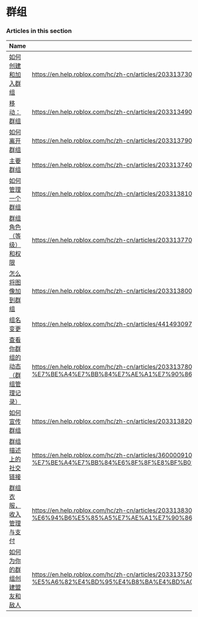 # 群组  
### Articles in this section
Name|URL
-|-
[如何创建和加入群组](./如何创建和加入群组.html) |https://en.help.roblox.com/hc/zh-cn/articles/203313730-%E5%A6%82%E4%BD%95%E5%88%9B%E5%BB%BA%E5%92%8C%E5%8A%A0%E5%85%A5%E7%BE%A4%E7%BB%84
[移动：群组](./移动：群组.html) |https://en.help.roblox.com/hc/zh-cn/articles/203313490-%E7%A7%BB%E5%8A%A8-%E7%BE%A4%E7%BB%84
[如何离开群组](./如何离开群组.html) |https://en.help.roblox.com/hc/zh-cn/articles/203313790-%E5%A6%82%E4%BD%95%E7%A6%BB%E5%BC%80%E7%BE%A4%E7%BB%84
[主要群组](./主要群组.html) |https://en.help.roblox.com/hc/zh-cn/articles/203313740-%E4%B8%BB%E8%A6%81%E7%BE%A4%E7%BB%84
[如何管理一个群组](./如何管理一个群组.html) |https://en.help.roblox.com/hc/zh-cn/articles/203313810-%E5%A6%82%E4%BD%95%E7%AE%A1%E7%90%86%E4%B8%80%E4%B8%AA%E7%BE%A4%E7%BB%84
[群组角色（等级）和权限](./群组角色（等级）和权限.html) |https://en.help.roblox.com/hc/zh-cn/articles/203313770-%E7%BE%A4%E7%BB%84%E8%A7%92%E8%89%B2-%E7%AD%89%E7%BA%A7-%E5%92%8C%E6%9D%83%E9%99%90
[怎么将图像加到群组](./怎么将图像加到群组.html) |https://en.help.roblox.com/hc/zh-cn/articles/203313800-%E6%80%8E%E4%B9%88%E5%B0%86%E5%9B%BE%E5%83%8F%E5%8A%A0%E5%88%B0%E7%BE%A4%E7%BB%84
[组名变更](./组名变更.html) |https://en.help.roblox.com/hc/zh-cn/articles/4414930974228-%E7%BB%84%E5%90%8D%E5%8F%98%E6%9B%B4
[查看你群组的动态（群组管理记录）](./查看你群组的动态（群组管理记录）.html) |https://en.help.roblox.com/hc/zh-cn/articles/203313780-%E6%9F%A5%E7%9C%8B%E4%BD%A0%E7%BE%A4%E7%BB%84%E7%9A%84%E5%8A%A8%E6%80%81-%E7%BE%A4%E7%BB%84%E7%AE%A1%E7%90%86%E8%AE%B0%E5%BD%95
[如何宣传群组](./如何宣传群组.html) |https://en.help.roblox.com/hc/zh-cn/articles/203313820-%E5%A6%82%E4%BD%95%E5%AE%A3%E4%BC%A0%E7%BE%A4%E7%BB%84
[群组描述上的社交链接](./群组描述上的社交链接.html) |https://en.help.roblox.com/hc/zh-cn/articles/360000910946-%E7%BE%A4%E7%BB%84%E6%8F%8F%E8%BF%B0%E4%B8%8A%E7%9A%84%E7%A4%BE%E4%BA%A4%E9%93%BE%E6%8E%A5
[群组衣服，收入管理与支付](./群组衣服，收入管理与支付.html) |https://en.help.roblox.com/hc/zh-cn/articles/203313830-%E7%BE%A4%E7%BB%84%E8%A1%A3%E6%9C%8D-%E6%94%B6%E5%85%A5%E7%AE%A1%E7%90%86%E4%B8%8E%E6%94%AF%E4%BB%98
[如何为你的群组创建盟友和敌人](./如何为你的群组创建盟友和敌人.html) |https://en.help.roblox.com/hc/zh-cn/articles/203313750-%E5%A6%82%E4%BD%95%E4%B8%BA%E4%BD%A0%E7%9A%84%E7%BE%A4%E7%BB%84%E5%88%9B%E5%BB%BA%E7%9B%9F%E5%8F%8B%E5%92%8C%E6%95%8C%E4%BA%BA